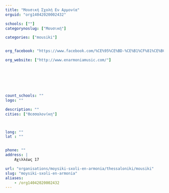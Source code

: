 ```yaml
---
title: "Μουσική Σχολή Εν Αρμονία"
orguid: "org14042020002432"

schools: [""]
categorynoslug: ["Μουσική"]

categories: ["mousiki"]


org_facebook: "https://www.facebook.com/%CE%95%CE%BD-%CE%B1%CF%81%CE%BC%CE%BF%CE%BD%CE%AF%CE%B1-765778096950315/"

org_website: ["http://www.enarmoniamusic.com/"]







count_schools: ""
logo: ""

description: ""
cities: ["Θεσσαλονίκη"]



long: ""
lat : ""


phone: ""
address: |
    Αχιλλέως 17

url: "organisations/moysiki-sxoli-en-armonia/thessaloniki/mousiki"
slug: "moysiki-sxoli-en-armonia"
aliases:
    - /org14042020002432
---
```



